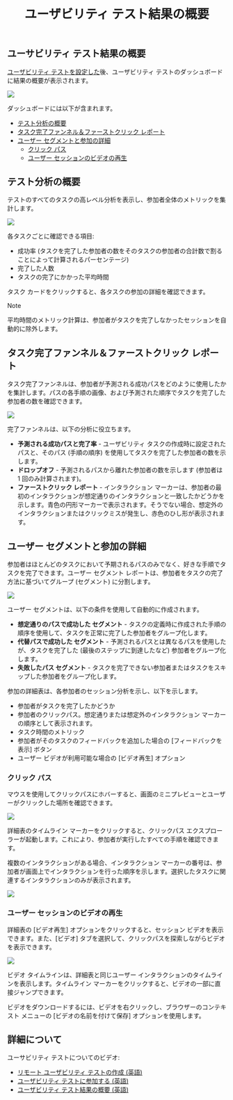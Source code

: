 ﻿---
title: ユーザビリティ テスト結果の概要
_description: テスト概要のレポート、タスク レポート、およびセッション記録ビューア―によってユーザビリティ テスト結果を理解にします。
_keywords: UX デザイン, プロトタイプ, コメント, ユーザビリティ テスト, ユーザー テスト
_language: ja
---


## ユーサビリティ テスト結果の概要

[ユーザビリティ テストを設定した](setting-up-a-usability-study.md)後、ユーザビリティ テストのダッシュボードに結果の概要が表示されます。

<img class="responsive-img" src="../images/understanding_the_usability_test_report_1.png"/>

ダッシュボードには以下が含まれます。

*  [テスト分析の概要](#テスト分析の概要)
*  [タスク完了ファンネル＆ファーストクリック レポート](#タスク完了ファンネル＆ファーストクリック-レポート)
*  [ユーザー セグメントと参加の詳細](#ユーザー-セグメントと参加の詳細)
	*  [クリック パス](#クリック-パス)
	*  [ユーザー セッションのビデオの再生](#ユーザー-セッションのビデオの再生)

## テスト分析の概要

テストのすべてのタスクの高レベル分析を表示し、参加者全体のメトリックを集計します。

<img class="responsive-img" src="../images/understanding_the_usability_test_report_2.png"/>

各タスクごとに確認できる項目:

* 成功率 (タスクを完了した参加者の数をそのタスクの参加者の合計数で割ることによって計算されるパーセンテージ)
* 完了した人数
* タスクの完了にかかった平均時間

タスク カードをクリックすると、各タスクの参加の詳細を確認できます。

> [!Note]
> 平均時間のメトリック計算は、参加者がタスクを完了しなかったセッションを自動的に除外します。

##  タスク完了ファンネル＆ファーストクリック レポート

タスク完了ファンネルは、参加者が予測される成功パスをどのように使用したかを集計します。パスの各手順の画像、および予測された順序でタスクを完了した参加者の数を確認できます。 

<img class="responsive-img" src="../images/understanding_the_usability_test_report_3.png"/>

完了ファンネルは、以下の分析に役立ちます。 

* **予測される成功パスと完了率** - ユーザビリティ タスクの作成時に設定されたパスと、そのパス (手順の順序) を使用してタスクを完了した参加者の数を示します。
* **ドロップオフ** - 予測されるパスから離れた参加者の数を示します (参加者は 1 回のみ計算されます)。
* **ファーストクリック レポート** - インタラクション マーカーは、参加者の最初のインタラクションが想定通りのインタラクションと一致したかどうかを示します。青色の円形マーカーで表示されます。そうでない場合、想定外のインタラクションまたはクリックミスが発生し、赤色のひし形が表示されます。 

## ユーザー セグメントと参加の詳細

参加者はほとんどのタスクにおいて予期されるパスのみでなく、好きな手順でタスクを完了できます。ユーザー セグメント レポートは、参加者をタスクの完了方法に基づいてグループ (セグメント) に分割します。

<img class="responsive-img" src="../images/understanding_the_usability_test_report_4.png"/>

ユーザー セグメントは、以下の条件を使用して自動的に作成されます。

* **想定通りのパスで成功した セグメント** - タスクの定義時に作成された手順の順序を使用して、タスクを正常に完了した参加者をグループ化します。
* **代替パスで成功した セグメント** - 予測されるパスとは異なるパスを使用したが、タスクを完了した (最後のステップに到達したなど) 参加者をグループ化します。
* **失敗したパス セグメント** - タスクを完了できない参加者またはタスクをスキップした参加者をグループ化します。

参加の詳細表は、各参加者のセッション分析を示し、以下を示します。

* 参加者がタスクを完了したかどうか
* 参加者のクリックパス。想定通りまたは想定外のインタラクション マーカーの順序として表示されます。
* タスク時間のメトリック
* 参加者がそのタスクのフィードバックを追加した場合の \[フィードバックを表示\] ボタン
* ユーザー ビデオが利用可能な場合の \[ビデオ再生\] オプション


###  クリック パス

マウスを使用してクリックパスにホバーすると、画面のミニプレビューとユーザーがクリックした場所を確認できます。

<img class="responsive-img" src="../images/understanding_the_usability_test_report_5.png"/>

詳細表のタイムライン マーカーをクリックすると、クリックパス エクスプローラーが起動します。これにより、参加者が実行したすべての手順を確認できます。 

複数のインタラクションがある場合、インタラクション マーカーの番号は、参加者が画面上でインタラクションを行った順序を示します。選択したタスクに関連するインタラクションのみが表示されます。

<img class="responsive-img" src="../images/understanding_the_usability_test_report_6.png"/>

<br/>


### ユーザー セッションのビデオの再生

詳細表の [ビデオ再生] オプションをクリックすると、セッション ビデオを表示できます。また、\[ビデオ\] タブを選択して、クリックパスを探索しながらビデオを表示できます。

<img class="responsive-img" src="../images/understanding_the_usability_test_report_7.png"/>

ビデオ タイムラインは、詳細表と同じユーザー インタラクションのタイムラインを表示します。タイムライン マーカーをクリックすると、ビデオの一部に直接ジャンプできます。 

ビデオをダウンロードするには、ビデオを右クリックし、ブラウザーのコンテキスト メニューの \[ビデオの名前を付けて保存\] オプションを使用します。

## 詳細について

ユーサビリティ テストについてのビデオ:

* [リモート ユーザビリティ テストの作成 (英語)](https://www.youtube.com/watch?v=W7IxYTijvx0?rel=0&autoplay=1)
* [ユーザビリティ テストに参加する (英語)](https://www.youtube.com/watch?v=dfrxhBW5NFQ?rel=0&autoplay=1)
* [ユーザビリティ テスト結果の概要 (英語)](https://www.youtube.com/watch?v=00P6DwMbYMM?rel=0&autoplay=1)


[1]: https://www.youtube.com/watch?v=vilyDL4fDT0
[2]: https://cloud.indigo.design/api/shares/qv6uzwx9jwu3/files/project/Money%20App.zip
[3]: https://cloud.indigo.design
